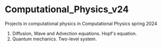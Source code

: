 # Computational_Physics_v24
 Projects in computational physics in Computational Physics spring 2024

 1. Diffusion, Wave and Advection equations. Hopf's equation.
 2. Quantum mechanics. Two-level system.
